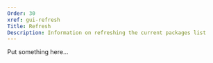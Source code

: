 ```yaml
---
Order: 30
xref: gui-refresh
Title: Refresh
Description: Information on refreshing the current packages list
---
```


Put something here...
